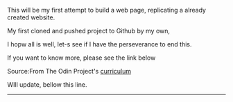 
This will be my first attempt to build a web page, replicating a already created website.

My first cloned and pushed project to Github by my own,

I hopw all is well, let-s see if I have the perseverance to end this.

If you want to know more, please see the link below

Source:From The Odin Project's [curriculum](http://www.theodinproject.com/courses/web-development-101/lessons/html-css)

WIll update, bellow this line.

---
